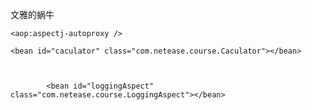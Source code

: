 文雅的蜗牛
<?xml version="1.0" encoding="UTF-8"?>
<beans xmlns="http://www.springframework.org/schema/beans"
	xmlns:xsi="http://www.w3.org/2001/XMLSchema-instance" 
	xmlns:aop="http://www.springframework.org/schema/aop"
	xsi:schemaLocation="
	http://www.springframework.org/schema/beans
	http://www.springframework.org/schema/beans/spring-beans-2.0.xsd
	http://www.springframework.org/schema/aop
	http://www.springframework.org/schema/aop/spring-aop-2.0.xsd">

	<aop:aspectj-autoproxy />

	<bean id="caculator" class="com.netease.course.Caculator"></bean>

	

			<bean id="loggingAspect" class="com.netease.course.LoggingAspect"></bean>
			
</beans>
